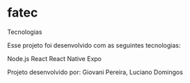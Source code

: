 # fatec

Tecnologias

Esse projeto foi desenvolvido com as seguintes tecnologias:

Node.js
React
React Native
Expo


Projeto desenvolvido por: Giovani Pereira, Luciano Domingos
